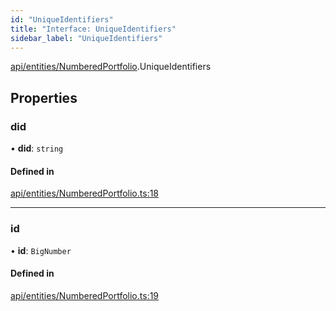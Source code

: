 ```yaml
---
id: "UniqueIdentifiers"
title: "Interface: UniqueIdentifiers"
sidebar_label: "UniqueIdentifiers"
---
```


[api/entities/NumberedPortfolio](../../../../../modules/API/Entities/NumberedPortfolio/NumberedPortfolio.md).UniqueIdentifiers

## Properties

### did

• **did**: `string`

#### Defined in

[api/entities/NumberedPortfolio.ts:18](https://github.com/PolymeshAssociation/polymesh-sdk/blob/978e4ded6/src/api/entities/NumberedPortfolio.ts#L18)

___

### id

• **id**: `BigNumber`

#### Defined in

[api/entities/NumberedPortfolio.ts:19](https://github.com/PolymeshAssociation/polymesh-sdk/blob/978e4ded6/src/api/entities/NumberedPortfolio.ts#L19)
